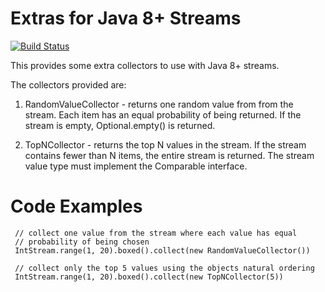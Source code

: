 Extras for Java 8+ Streams
==========================

[![Build Status](https://travis-ci.org/ataylor284/javastream-extras.png?branch=master)](https://travis-ci.org/ataylor284/javastream-extras)

This provides some extra collectors to use with Java 8+ streams.

The collectors provided are:

1. RandomValueCollector - returns one random value from from the
stream.  Each item has an equal probability of being returned.  If the
stream is empty, Optional.empty() is returned.

2. TopNCollector - returns the top N values in the stream.  If the
stream contains fewer than N items, the entire stream is returned. The
stream value type must implement the Comparable interface.

# Code Examples

     // collect one value from the stream where each value has equal
     // probability of being chosen
     IntStream.range(1, 20).boxed().collect(new RandomValueCollector())

     // collect only the top 5 values using the objects natural ordering
     IntStream.range(1, 20).boxed().collect(new TopNCollector(5))
